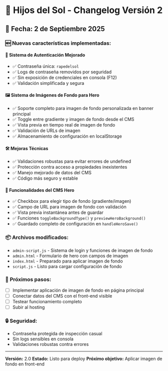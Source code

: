 # 🚀 Hijos del Sol - Changelog Versión 2

## 📅 Fecha: 2 de Septiembre 2025

### 🆕 **Nuevas características implementadas:**

#### 🔐 **Sistema de Autenticación Mejorado**
- ✅ Contraseña única: `rapedelsol`
- ✅ Logs de contraseña removidos por seguridad
- ✅ Sin exposición de credenciales en consola (F12)
- ✅ Validación simplificada y segura

#### 🖼️ **Sistema de Imágenes de Fondo para Hero**
- ✅ Soporte completo para imagen de fondo personalizada en banner principal
- ✅ Toggle entre gradiente y imagen de fondo desde el CMS
- ✅ Vista previa en tiempo real de imagen de fondo
- ✅ Validación de URLs de imagen
- ✅ Almacenamiento de configuración en localStorage

#### 🛠️ **Mejoras Técnicas**
- ✅ Validaciones robustas para evitar errores de undefined
- ✅ Protección contra acceso a propiedades inexistentes
- ✅ Manejo mejorado de datos del CMS
- ✅ Código más seguro y estable

#### 🔧 **Funcionalidades del CMS Hero**
- ✅ Checkbox para elegir tipo de fondo (gradiente/imagen)
- ✅ Campo de URL para imagen de fondo con validación
- ✅ Vista previa instantánea antes de guardar
- ✅ Funciones `toggleBackgroundType()` y `previewHeroBackground()`
- ✅ Guardado completo de configuración en `handleHeroSave()`

### 📦 **Archivos modificados:**
- `admin-script.js` - Sistema de login y funciones de imagen de fondo
- `admin.html` - Formulario de hero con campos de imagen
- `index.html` - Preparado para aplicar imagen de fondo
- `script.js` - Listo para cargar configuración de fondo

### 🎯 **Próximos pasos:**
- [ ] Implementar aplicación de imagen de fondo en página principal
- [ ] Conectar datos del CMS con el front-end visible
- [ ] Testear funcionamiento completo
- [ ] Subir al hosting

### 🔒 **Seguridad:**
- Contraseña protegida de inspección casual
- Sin logs sensibles en consola
- Validaciones robustas contra errores

---
**Versión:** 2.0
**Estado:** Listo para deploy
**Próximo objetivo:** Aplicar imagen de fondo en front-end
